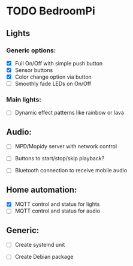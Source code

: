 # TODO BedroomPi

## Lights

### Generic options:

* [X] Full On/Off with simple push button
* [X] Sensor buttons
* [X] Color change option via button
* [ ] Smoothly fade LEDs on On/Off

### Main lights:

* [ ] Dynamic effect patterns like rainbow or lava


## Audio:

* [ ] MPD/Mopidy server with network control
* [ ] Buttons to start/stop/skip playback?
* [ ] Bluetooth connection to receive mobile audio


## Home automation:

* [X] MQTT control and status for lights
* [ ] MQTT control and status for audio

## Generic:

* [ ] Create systemd unit
* [ ] Create Debian package

